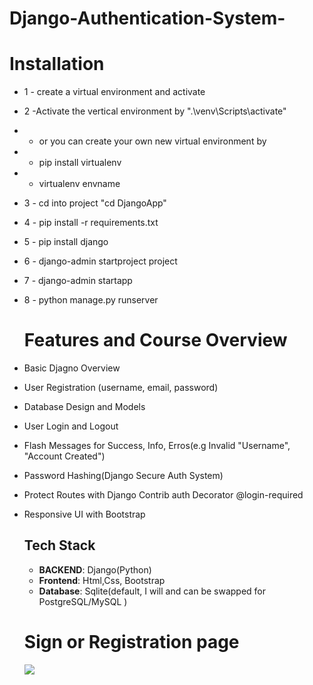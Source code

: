 # Django-Authentication-System-

# Installation
* 1 - create a virtual environment and activate
* 2 -Activate the vertical environment by ".\venv\Scripts\activate"
*   - or you  can create your own new virtual environment by
*   - pip install virtualenv
*   - virtualenv envname
* 3 - cd into project "cd DjangoApp"
* 4 - pip install -r requirements.txt
* 5 - pip install django
* 6 - django-admin startproject project
* 7 - django-admin startapp
* 8 - python manage.py runserver

  # Features and  Course Overview
* Basic Djagno Overview
* User Registration (username, email, password)
* Database Design and Models
* User Login and Logout
* Flash Messages for Success, Info, Erros(e.g Invalid "Username", "Account Created")
* Password Hashing(Django Secure Auth System)
* Protect Routes with Django Contrib auth Decorator  @login-required
* Responsive UI with Bootstrap



  ## Tech Stack
  - **BACKEND**: Django(Python)
  - **Frontend**: Html,Css, Bootstrap
  - **Database**: Sqlite(default, I will and can be swapped for PostgreSQL/MySQL )
 

  # Sign or Registration page
  <img src="./resources/images/home.post.jpg">


  



  
